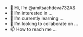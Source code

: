 - 👋 Hi, I’m @amitsachdeva732AS
- 👀 I’m interested in ...
- 🌱 I’m currently learning ...
- 💞️ I’m looking to collaborate on ...
- 📫 How to reach me ...

<!---
amitsachdeva732AS/amitsachdeva732AS is a ✨ special ✨ repository because its `README.md` (this file) appears on your GitHub profile.
You can click the Preview link to take a look at your changes.
--->

